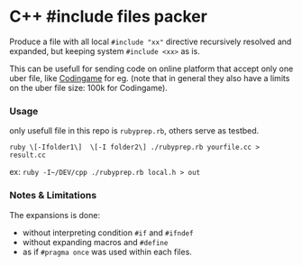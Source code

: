 # C++ #include files packer

Produce a file with all local ```#include "xx"``` directive recursively resolved and expanded, but keeping system ```#include <xx>``` as is.

This can be usefull for sending code on online platform that accept only one uber file, like [Codingame](https://www.codingame.com) for eg. (note that in general they also have a limits on the uber file size: 100k for Codingame).

### Usage
only usefull file in this repo is ```rubyprep.rb```, others serve as testbed.

```ruby \[-Ifolder1\]  \[-I folder2\] ./rubyprep.rb yourfile.cc > result.cc```

ex: 
```ruby -I~/DEV/cpp ./rubyprep.rb local.h > out```

### Notes & Limitations

The expansions is done:
- without interpreting condition ```#if``` and ```#ifndef```
- without expanding macros and ```#define```
- as if ```#pragma once``` was used within each files.

